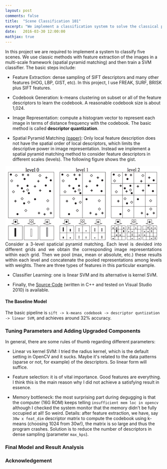 ```yaml
---
layout: post
comments: false
title:  "Scene Classification 101"
excerpt: "We implement a classification system to solve the classical problem in computer vision, a final project that is accompanied with the vision course. Old, antique, out of date features are used to salute to classics in old times before the renaissance of deep learning."
date:   2016-03-30 12:00:00
mathjax: true
---
```


In this project we are required to implement a system to classify five scenes. We use classic methods with feature extraction of the images in a multi-scale framework (spatial pyramid matching) and then train a SVM classifier. The basic steps include:

- Feature Extraction: dense sampling of SIFT descriptors and many other features (HOG, LBP, GIST, etc). In this project, I use FREAK, SURF, BRISK plus SIFT features.

- Codebook Generation: k-means clustering on subset or all of the feature descriptors to learn the codebook. A reasonable codebook size is about 1,024.

- Image Representation: compute a histogram vector to represent each image in terms of distance frequency with the codebook. The basic method is called __descriptor quantization__.

- Spatial Pyramid Matching [(paper)](http://www-cvr.ai.uiuc.edu/ponce_grp/publication/paper/cvpr06b.pdf): 
Only local feature description does not have the spatial order of local descriptors, which limits the descriptive power in image representation. Instead we implement a spatial pyramid matching method to consider feature descriptors in different scales (levels). The following figure shows the gist.

<div class="imgcap">
<img src="/assets/cls/spm.png" width="500">
<div class="thecap" style="text-align:justify">Consider a 3-level spaticial pyramid matching. Each level is devided into different grids and we obtain the corresponding image representations within each grid. Then we pool (max, mean or absolute, etc.) these results within each level and concatenate the pooled representations among levels with weights. There are three types of features in this particular example.</div>
</div>

- Classifier Learning: one is linear SVM and its alternative is kernel SVM.


* Finally, the [Source Code]() (written in C++ and tested on Visual Studio 2010) is available. 

#### The Baseline Model

The basic pipeline is `sift -> k-means codebook -> descriptor quntization -> linear SVM`, and achieves around 32% accuracy.


### Tuning Parameters and Adding Upgraded Components

In general, there are some rules of thumb regarding different parameters:
- Linear vs kernel SVM: I tried the radius kernel, which is the default setting in OpenCV and it sucks. Maybe it's related to the data patterns (sparse or not, for example) of the descriptors. So linear form will suffice.

- Feature selection: it is of vital importance. Good features are everything. I think this is the main reason why I did not achieve a satisfying result in essence.

- Memory bottleneck: the most surprising part during degugging is that the computer 
(16G ROM) keeps telling `insufficient mem loc in opencv` although I checked the system monitor that the memory didn't be fully occupied at all! So weird. Details: after feature extraction, we have, say `30w x feat_dim` descriptor matrix to compute the codebook using k-means (choosing 1024 from 30w!), the matrix is so large and thus the program crashes. Solution is to reduce the number of descriptors in dense sampling (parameter `max_kps`).





### Final Model and Result Analysis

### Acknowledgement




